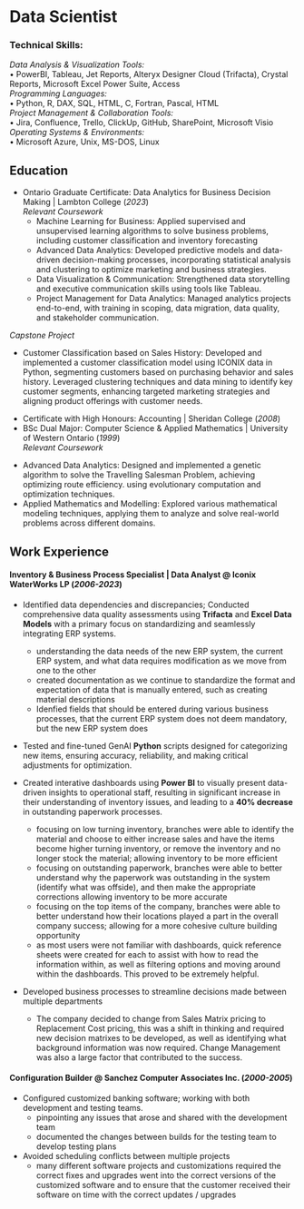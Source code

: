# Data Scientist

### Technical Skills:  
*Data Analysis & Visualization Tools:*  
• PowerBI, Tableau, Jet Reports, Alteryx Designer Cloud (Trifacta), Crystal Reports, Microsoft Excel Power Suite, Access  
*Programming Languages:*  
• Python, R, DAX, SQL, HTML, C, Fortran, Pascal, HTML  
*Project Management & Collaboration Tools:*  
• Jira, Confluence, Trello, ClickUp, GitHub, SharePoint, Microsoft Visio  
*Operating Systems & Environments:*  
• Microsoft Azure, Unix, MS-DOS, Linux  


## Education

* Ontario Graduate Certificate: Data Analytics for Business Decision Making | Lambton College (_2023_)  
*Relevant Coursework*  
  - Machine Learning for Business: Applied supervised and unsupervised learning algorithms to solve business problems, including customer classification and inventory forecasting  
  - Advanced Data Analytics: Developed predictive models and data-driven decision-making processes, incorporating statistical analysis and clustering to optimize marketing and business strategies.
  - Data Visualization & Communication: Strengthened data storytelling and executive communication skills using tools like Tableau.  
  - Project Management for Data Analytics: Managed analytics projects end-to-end, with training in scoping, data migration, data quality, and stakeholder communication.

*Capstone Project*  
  - Customer Classification based on Sales History: Developed and implemented a customer classification model using ICONIX data in Python, segmenting customers based on purchasing behavior and sales history. Leveraged clustering techniques and data mining to identify key customer segments, enhancing targeted marketing strategies and aligning product offerings with customer needs.  

* Certificate with High Honours: Accounting | Sheridan College (_2008_)  
* BSc Dual Major: Computer Science & Applied Mathematics | University of Western Ontario (_1999_)  
*Relevant Coursework*  
- Advanced Data Analytics: Designed and implemented a genetic algorithm to solve the Travelling Salesman Problem, achieving optimizing route efficiency. using evolutionary computation and optimization techniques.  
- Applied Mathematics and Modelling: Explored various mathematical modeling techniques, applying them to analyze and solve real-world problems across different domains.  

<!--
## Projects
-->
## Work Experience
#### Inventory & Business Process Specialist | Data Analyst @ Iconix WaterWorks LP (_2006-2023_)
- Identified data dependencies and discrepancies; Conducted comprehensive data quality assessments using **Trifacta** and **Excel Data Models** with a primary focus on standardizing and seamlessly integrating ERP systems.
  - understanding the data needs of the new ERP system, the current ERP system, and what data requires modification as we move from one to the other
  - created documentation as we continue to standardize the format and expectation of data that is manually entered, such as creating material descriptions
  - Idenfied fields that should be entered during various business processes, that the current ERP system does not deem mandatory, but the new ERP system does
- Tested and fine-tuned GenAI **Python** scripts designed for categorizing new items, ensuring accuracy, reliability, and making critical adjustments for optimization.

- Created interative dashboards using **Power BI** to visually present data-driven insights to operational staff, resulting in significant increase in their understanding of inventory issues, and leading to a **40% decrease** in outstanding paperwork processes.
  - focusing on low turning inventory, branches were able to identify the material and choose to either increase sales and have the items become higher turning inventory, or remove the inventory and no longer stock the material; allowing inventory to be more efficient
  - focusing on outstanding paperwork, branches were able to better understand why the paperwork was outstanding in the system (identify what was offside), and then make the appropriate corrections allowing inventory to be more accurate
  - focusing on the top items of the company, branches were able to better understand how their locations played a part in the overall company success; allowing for a more cohesive culture building opportunity
  - as most users were not familiar with dashboards, quick reference sheets were created for each to assist with how to read the information within, as well as filtering options and moving around within the dashboards. This proved to be extremely helpful.

- Developed business processes to streamline decisions made between multiple departments  
  - The company decided to change from Sales Matrix pricing to Replacement Cost pricing, this was a shift in thinking and required new decision matrixes to be developed, as well as identifying what background information was now required. Change Management was also a large factor that contributed to the success.


#### Configuration Builder @ Sanchez Computer Associates Inc. (_2000-2005_)
- Configured customized banking software; working with both development and testing teams.
  - pinpointing any issues that arose and shared with the development team
  - documented the changes between builds for the testing team to develop testing plans
- Avoided scheduling conflicts between multiple projects
  - many different software projects and customizations required the correct fixes and upgrades went into the correct versions of the
    customized software and to ensure that the customer received their software on time with the correct updates / upgrades
